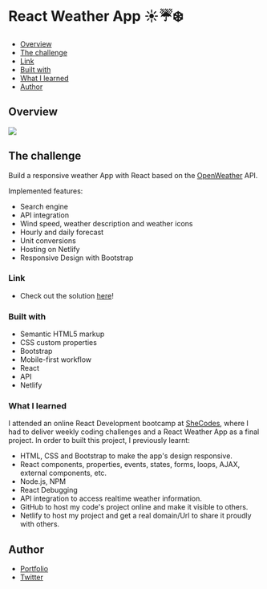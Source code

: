 # React Weather App ☀️☔❄️

- [Overview](#overview)
- [The challenge](#the-challenge)
- [Link](#links)
- [Built with](#built-with)
- [What I learned](#what-i-learned)
- [Author](#author)

## Overview

![](./public/images/screenshot.gif)

## The challenge

Build a responsive weather App with React based on the [OpenWeather](https://openweathermap.org/api) API.

Implemented features:

- Search engine
- API integration
- Wind speed, weather description and weather icons
- Hourly and daily forecast
- Unit conversions
- Hosting on Netlify
- Responsive Design with Bootstrap

### Link

- Check out the solution [here](https://affectionate-keller-d36274.netlify.app/)!

### Built with

- Semantic HTML5 markup
- CSS custom properties
- Bootstrap
- Mobile-first workflow
- React
- API
- Netlify

### What I learned

I attended an online React Development bootcamp at [SheCodes](https://www.shecodes.io/students/310-cristina-padilla), where I had to deliver weekly coding challenges and a React Weather App as a final project.
In order to built this project, I previously learnt:

- HTML, CSS and Bootstrap to make the app's design responsive.
- React components, properties, events, states, forms, loops, AJAX, external components, etc.
- Node.js, NPM
- React Debugging
- API integration to access realtime weather information.
- GitHub to host my code's project online and make it visible to others.
- Netlify to host my project and get a real domain/Url to share it proudly with others.

## Author

- [Portfolio](https://www.cristina-padilla.com)
- [Twitter](https://www.twitter.com/crispitipina)
